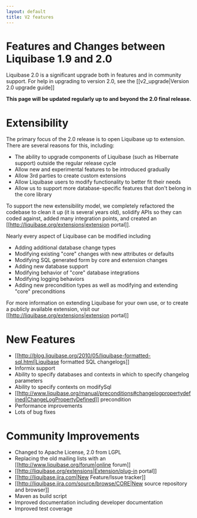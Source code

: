 ```yaml
---
layout: default
title: V2 features
---
```


# Features and Changes between Liquibase 1.9 and 2.0 #

Liquibase 2.0 is a significant upgrade both in features and in community support.  For help in upgrading to version 2.0, see the [[v2_upgrade|Version 2.0 upgrade guide]]

**This page will be updated regularly up to and beyond the 2.0 final release.**

# Extensibility #

The primary focus of the 2.0 release is to open Liquibase up to extension.  There are several reasons for this, including:
  * The ability to upgrade components of Liquibase (such as Hibernate support) outside the regular release cycle
  * Allow new and experimental features to be introduced gradually
  * Allow 3rd parties to create custom extensions
  * Allow Liquibase users to modify functionality to better fit their needs
  * Allow us to support more database-specific features that don't belong in the core library

To support the new extensibility model, we completely refactored the codebase to clean it up (it is several years old), solidify APIs so they can coded against, added many integration points, and created an [[http://liquibase.org/extensions|extension portal]].  

Nearly every aspect of Liquibase can be modified including
 * Adding additional database change types
 * Modifying existing "core" changes with new attributes or defaults
 * Modifying SQL generated form by core and extension changes
 * Adding new database support
 * Modifying behavior of "core" database integrations
 * Modifying logging behaviors
 * Adding new precondition types as well as modifying and extending "core" preconditions

For more information on extending Liquibase for your own use, or to create a publicly available extension, visit our [[http://liquibase.org/extensions|extension portal]]

# New Features #
  * [[http://blog.liquibase.org/2010/05/liquibase-formatted-sql.html|Liquibase formatted SQL changelogs]]
  * Informix support
  * Ability to specify databases and contexts in which to specify changelog parameters
  * Ability to specify contexts on modifySql
  * [[http://www.liquibase.org/manual/preconditions#changelogpropertydefined|ChangeLogPropertyDefined]] precondition
  * Performance improvements
  * Lots of bug fixes


# Community Improvements #
  * Changed to Apache License, 2.0 from LGPL
  * Replacing the old mailing lists with an [[http://www.liquibase.org/forum|online forum]]
  * [[http://liquibase.org/extensions|Extension/plug-in portal]]
  * [[http://liquibase.jira.com|New Feature/Issue tracker]]
  * [[http://liquibase.jira.com/source/browse/CORE|New source repository and browser]]
  * Maven as build script
  * Improved documentation including developer documentation
  * Improved test coverage
